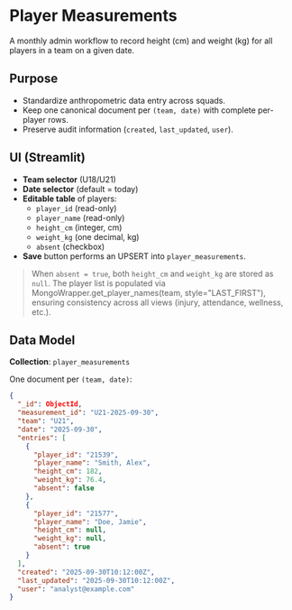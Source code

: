 # Player Measurements

A monthly admin workflow to record height (cm) and weight (kg) for all players in a team on a given date.

## Purpose
- Standardize anthropometric data entry across squads.
- Keep one canonical document per `(team, date)` with complete per-player rows.
- Preserve audit information (`created`, `last_updated`, `user`).

## UI (Streamlit)
- **Team selector** (U18/U21)
- **Date selector** (default = today)
- **Editable table** of players:
  - `player_id` (read-only)
  - `player_name` (read-only)
  - `height_cm` (integer, cm)
  - `weight_kg` (one decimal, kg)
  - `absent` (checkbox)
- **Save** button performs an UPSERT into `player_measurements`.

> When `absent = true`, both `height_cm` and `weight_kg` are stored as `null`.
> The player list is populated via MongoWrapper.get_player_names(team, style="LAST_FIRST"), ensuring consistency across all views (injury, attendance, wellness, etc.).

## Data Model

**Collection**: `player_measurements`

One document per `(team, date)`:

```json
{
  "_id": ObjectId,
  "measurement_id": "U21-2025-09-30",
  "team": "U21",
  "date": "2025-09-30",
  "entries": [
    {
      "player_id": "21539",
      "player_name": "Smith, Alex",
      "height_cm": 182,
      "weight_kg": 76.4,
      "absent": false
    },
    {
      "player_id": "21577",
      "player_name": "Doe, Jamie",
      "height_cm": null,
      "weight_kg": null,
      "absent": true
    }
  ],
  "created": "2025-09-30T10:12:00Z",
  "last_updated": "2025-09-30T10:12:00Z",
  "user": "analyst@example.com"
}
```